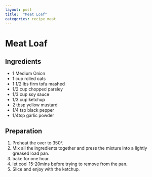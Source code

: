 ```yaml
---
layout: post
title:  "Meat Loaf"
categories: recipe meat
---
```


# Meat Loaf

## Ingredients

- 1 Medium Onion
- 1 cup rolled oats
- 1 1/2 lbs firm tofu mashed
- 1/2 cup chopped parsley
- 1/3 cup soy sauce
- 1/3 cup ketchup
- 2 tbsp yellow mustard
- 1/4 tsp black pepper
- 1/4tsp garlic powder

## Preparation
1. Preheat the over to 350°.
2. Mix all the ingredients together and press the mixture into a lightly greased load pan.
3. bake for one hour.
4. let cool 15-20mins before trying to remove from the pan.
5. Slice and enjoy with the ketchup.
